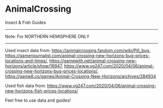 # AnimalCrossing
Insect &amp; Fish Guides
***********************************
Note: For NORTHERN HEMISPHERE ONLY
***********************************

Used insect data from:
https://animalcrossing.fandom.com/wiki/Pill_bug,
https://gamerjournalist.com/animal-crossing-new-horizons-bug-prices-locations-and-times/,
https://gamewith.net/animal-crossing-new-horizons/article/show/16947,
https://www.vg247.com/2020/04/06/animal-crossing-new-horizons-bug-prices-locations/,
https://game8.co/games/Animal-Crossing-New-Horizons/archives/284934

Used fish data from:
https://www.vg247.com/2020/04/06/animal-crossing-new-horizons-fish-prices-locations/

Feel free to use data and guides!
